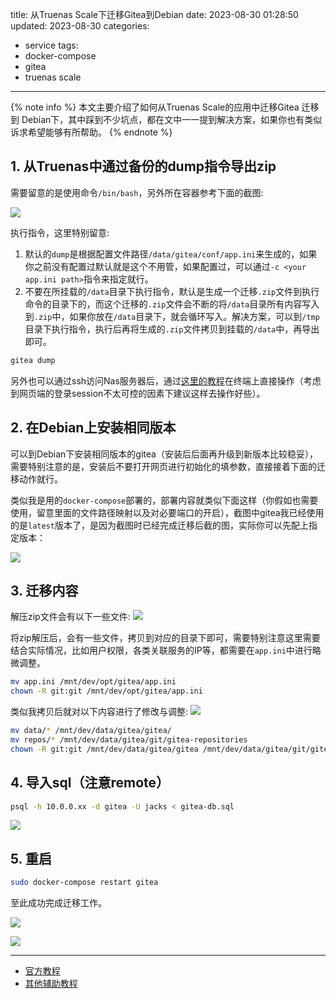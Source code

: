 title: 从Truenas Scale下迁移Gitea到Debian
date: 2023-08-30 01:28:50
updated: 2023-08-30
categories:
- service
tags:
- docker-compose
- gitea
- truenas scale

---

{% note info %} 本文主要介绍了如何从Truenas Scale的应用中迁移Gitea 迁移到 Debian下，其中踩到不少坑点，都在文中一一提到解决方案，如果你也有类似诉求希望能够有所帮助。 {% endnote %}

<!-- more -->

## 1. 从Truenas中通过备份的dump指令导出zip

需要留意的是使用命令`/bin/bash`，另外所在容器参考下面的截图:

![](/img/truenas_scale_gitea_migrate_to_debian_9da5eef7_0.png)

执行指令，这里特别留意:

1. 默认的`dump`是根据配置文件路径`/data/gitea/conf/app.ini`来生成的，如果你之前没有配置过默认就是这个不用管，如果配置过，可以通过`-c <your app.ini path>`指令来指定就行。
2. 不要在所挂载的`/data`目录下执行指令，默认是生成一个迁移`.zip`文件到执行命令的目录下的，而这个迁移的`.zip`文件会不断的将`/data`目录所有内容写入到`.zip`中，如果你放在`/data`目录下，就会循环写入。解决方案，可以到`/tmp`目录下执行指令，执行后再将生成的`.zip`文件拷贝到挂载的`/data`中，再导出即可。

```bash
gitea dump
```

另外也可以通过ssh访问Nas服务器后，通过[这里的教程](https://blog.dreamtobe.cn/truenas_scale_command_apt/#%E8%BF%9B%E5%85%A5%E5%88%B0%E6%9F%90%E4%B8%AApods%E9%87%8C%E9%9D%A2)在终端上直接操作（考虑到网页端的登录session不太可控的因素下建议这样去操作好些）。

## 2. 在Debian上安装相同版本

可以到Debian下安装相同版本的gitea（安装后后面再升级到新版本比较稳妥），需要特别注意的是，安装后不要打开网页进行初始化的填参数，直接接着下面的迁移动作就行。

类似我是用的`docker-compose`部署的，部署内容就类似下面这样（你假如也需要使用，留意里面的文件路径映射以及对必要端口的开启），截图中gitea我已经使用的是`latest`版本了，是因为截图时已经完成迁移后截的图，实际你可以先配上指定版本：

![](/img/truenas_scale_gitea_migrate_to_debian_711c0c7a_1.png)

## 3. 迁移内容

解压zip文件会有以下一些文件:
![](/img/truenas_scale_gitea_migrate_to_debian_821c5064_2.png)

将zip解压后，会有一些文件，拷贝到对应的目录下即可，需要特别注意这里需要结合实际情况，比如用户权限，各类关联服务的IP等，都需要在`app.ini`中进行略微调整。

```bash
mv app.ini /mnt/dev/opt/gitea/app.ini  
chown -R git:git /mnt/dev/opt/gitea/app.ini
```

类似我拷贝后就对以下内容进行了修改与调整:
![](/img/truenas_scale_gitea_migrate_to_debian_e60352e5_3.png)

```bash
mv data/* /mnt/dev/data/gitea/gitea/  
mv repos/* /mnt/dev/data/gitea/git/gitea-repositories
chown -R git:git /mnt/dev/data/gitea/gitea /mnt/dev/data/gitea/git/gitea-repositories
```

## 4. 导入sql（注意remote）

```bash
psql -h 10.0.0.xx -d gitea -U jacks < gitea-db.sql
```

![](/img/truenas_scale_gitea_migrate_to_debian_c82adc96_4.png)

## 5. 重启

```bash
sudo docker-compose restart gitea
```

至此成功完成迁移工作。

![](/img/truenas_scale_gitea_migrate_to_debian_a2a9f97c_5.png)

![](/img/truenas_scale_gitea_migrate_to_debian_9d2f8fba_6.png)

---

-  [官方教程](https://docs.gitea.com/zh-cn/administration/backup-and-restore)
- [其他辅助教程](https://blog.csdn.net/weixin_43525185/article/details/120371347)